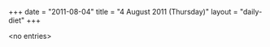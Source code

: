 +++
date = "2011-08-04"
title = "4 August 2011 (Thursday)"
layout = "daily-diet"
+++


\<no entries\>

